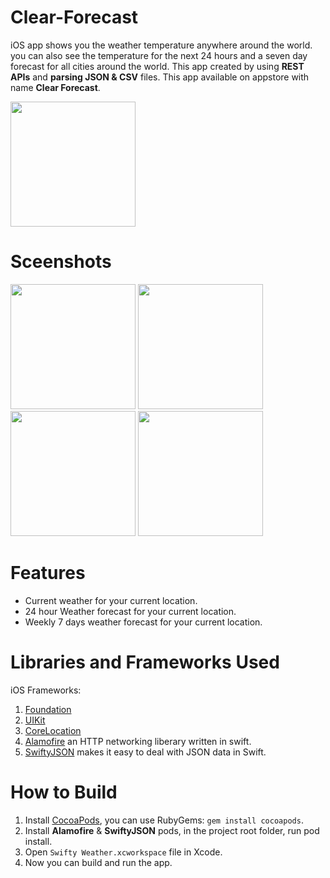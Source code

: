 # Clear-Forecast

iOS app shows you the weather temperature anywhere around the world. you can also see the temperature for the next 24 hours and a seven day forecast for all cities around the world. This app created by using **REST APIs** and **parsing JSON & CSV** files. This app available on appstore with name **Clear Forecast**.

[<img width="200" src="https://user-images.githubusercontent.com/30387348/72661268-65709500-39f1-11ea-8394-50c516655f14.png" />](https://apps.apple.com/eg/app/clear-forecast/id1488535255) 


# Sceenshots

<img width="200" src="https://user-images.githubusercontent.com/30387348/72660497-694be980-39e8-11ea-822f-e7956d9dfe59.png" />  <img width="200" src="https://user-images.githubusercontent.com/30387348/72660512-8da7c600-39e8-11ea-9020-c9c7eb230880.png" />  <img width="200" src="https://user-images.githubusercontent.com/30387348/72660513-8da7c600-39e8-11ea-9b63-cf640e8cf42e.png" />  <img width="200" src="https://user-images.githubusercontent.com/30387348/72660514-8e405c80-39e8-11ea-9fda-49b9249efba3.png" />


# Features

- Current weather for your current location.
- 24 hour Weather forecast for your current location.
- Weekly 7 days weather forecast for your current location.


# Libraries and Frameworks Used

iOS Frameworks:
1. [Foundation](https://developer.apple.com/documentation/foundation)
2. [UIKit](https://developer.apple.com/documentation/uikit)
3. [CoreLocation](https://developer.apple.com/documentation/corelocation)
4. [Alamofire](https://github.com/Alamofire/Alamofire) an HTTP networking liberary written in swift.
5. [SwiftyJSON](https://github.com/SwiftyJSON/SwiftyJSON) makes it easy to deal with JSON data in Swift.


# How to Build

1. Install [CocoaPods](https://cocoapods.org), you can use RubyGems: `gem install cocoapods`.
2. Install **Alamofire** & **SwiftyJSON** pods, in the project root folder, run pod install.
3. Open `Swifty Weather.xcworkspace` file in Xcode.
4. Now you can build and run the app.

